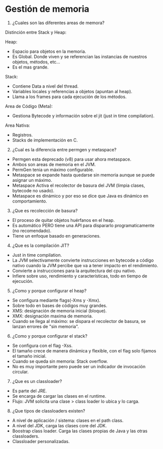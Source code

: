 # Gestión de memoria

1. ¿Cuales son las diferentes areas de memora?

Distinción entre Stack y Heap:

Heap: 
  - Espacio para objetos en la memoria.
  - Es Global. Donde viven y se referencian las instancias de nuestros objetos, métodos, etc...
  - Es el mas grande.

Stack:
  - Contiene Data a nivel del thread.
  - Variables locales y referencias a objetos (apuntan al heap).
  - Llama a los frames para cada ejecución de los métodos.

Area de Código (Meta):
  - Gestiona Bytecode y información sobre el jit (just in time compilation).

Area Nativa:
  - Registros.
  - Stacks de implementación en C.

2. ¿Cual es la diferencia entre permgen y metaspace?
 
- Permgen esta deprecado (v8) para usar ahora metaspace.
- Ambos son areas de memoria en el JVM.
- PermGen tenia un máximo configurable.
- Metaspace se expande hasta quedarse sin memoria aunque se puede asignar un máximo.
- Metaspace Activa el recolector de basura del JVM (limpia clases, bytecode no usado).
- Metaspace es dinámico y por eso se dice que Java es dinámico en comportamiento.

3. ¿Que es recolección de basura?

- El proceso de quitar objetos huérfanos en el heap.
- Es automático PERO tiene una API para dispararlo programaticamente (no recomendado).
- Tiene un enfoque basado en generaciones.

4. ¿Que es la compilación JIT?

- Just in time compilation.
- La JVM selectivamente convierte instrucciones en bytecode a código nativo cuando la JVM percibe que va a tener impacto en el rendimiento.
- Convierte a instrucciones para la arquitectura del cpu nativo.
- Infiere sobre uso, rendimiento y características, todo en tiempo de ejecución.

5. ¿Como y porque configurar el heap?

- Se configura mediante flags(-Xms y -Xmx).
- Sobre todo en bases de códigos muy grandes.
- XMS: designación de memoria inicial (bloque).
- XMX: designación maxima de memoria.
- Cuando se llega al máximo: se dispara el recolector de basura, se lanzan errores de "sin memoria". 

6. ¿Como y porque configurar el stack?

- Se configura con el flag -Xss.
- El tamaño crece de manera dinámica y flexible, con el flag solo fijamos el tamaño inicial.
- Cuando se queda sin memoria: Stack overflow.
- No es muy importante pero puede ser un indicador de invocación circular.

7. ¿Que es un classloader?

- Es parte del JRE.
- Se encarga de cargar las clases en el runtime.
- Flujo: JVM solicita una clase > class loader lo ubica y lo carga.

8. ¿Que tipos de classloaders existen?

- A nivel de aplicación / sistema: clases en el path class.
- A nivel del JDK, carga las clases core del JDK.
- Boostrap class loader. Carga las clases propias de Java y las otras classloaders.
- Classloader personalizadas.